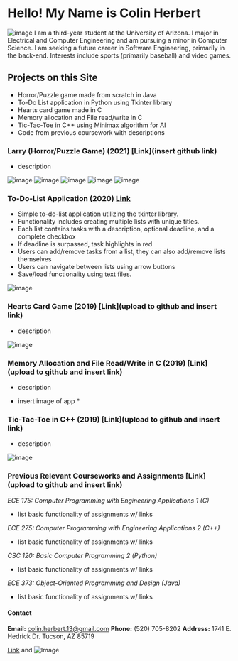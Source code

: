 # Hello! My Name is Colin Herbert

![image](https://user-images.githubusercontent.com/89946762/145729873-5119f49d-99af-4dc5-aac3-f0310425b19f.png)
I am a third-year student at the University of Arizona. I major in Electrical and Computer Engineering and am pursuing a minor in Computer Science. I am seeking a future career in Software Engineering, primarily in the back-end. Interests include sports (primarily baseball) and video games.

## Projects on this Site
- Horror/Puzzle game made from scratch in Java
- To-Do List application in Python using Tkinter library
- Hearts card game made in C
- Memory allocation and File read/write in C
- Tic-Tac-Toe in C++ using Minimax algorithm for AI
- Code from previous coursework with descriptions

### Larry (Horror/Puzzle Game) (2021) [Link](insert github link)
- description

![image](https://user-images.githubusercontent.com/89946762/145727921-56191f86-9786-4f2d-8f34-e95d115a17ee.png)
![image](https://user-images.githubusercontent.com/89946762/145727948-8c335524-c238-4b6c-8cb0-91c3a3bdc62f.png)
![image](https://user-images.githubusercontent.com/89946762/145727990-a1a2cd70-7f21-4321-a99e-8878437e4815.png)
![image](https://user-images.githubusercontent.com/89946762/145727961-effe2851-fc04-4760-b324-36332e281f7d.png)
![image](https://user-images.githubusercontent.com/89946762/145728016-56fb0f05-17b6-4869-ba53-c719afabc9a4.png)

### To-Do-List Application (2020) [Link](https://github.com/colinherbs13/To-Do-List-App.git)
- Simple to-do-list application utilizing the tkinter library.
- Functionality includes creating multiple lists with unique titles.
- Each list contains tasks with a description, optional deadline, and a complete checkbox
- If deadline is surpassed, task highlights in red
- Users can add/remove tasks from a list, they can also add/remove lists themselves
- Users can navigate between lists using arrow buttons
- Save/load functionality using text files. 

![image](https://user-images.githubusercontent.com/89946762/145727674-71c93e06-a195-4a12-baff-c70dfc2294e4.png)

### Hearts Card Game (2019) [Link](upload to github and insert link)
- description

![image](https://user-images.githubusercontent.com/89946762/145727863-b95b469b-3338-411c-aa6c-b8b1106912e8.png)

### Memory Allocation and File Read/Write in C (2019) [Link](upload to github and insert link)
- description

* insert image of app *

### Tic-Tac-Toe in C++ (2019) [Link](upload to github and insert link)
- description

![image](https://user-images.githubusercontent.com/89946762/145728130-991995b6-e8cc-446f-ae8e-0d9c5b680ba9.png)

### Previous Relevant Courseworks and Assignments [Link](upload to github and insert link)
*ECE 175: Computer Programming with Engineering Applications 1 (C)*
- list basic functionality of assignments w/ links

*ECE 275: Computer Programming with Engineering Applications 2 (C++)*
- list basic functionality of assignments w/ links

*CSC 120: Basic Computer Programming 2 (Python)*
- list basic functionality of assignments w/ links

*ECE 373: Object-Oriented Programming and Design (Java)*
- list basic functionality of assignments w/ links



#### Contact
**Email:** colin.herbert.13@gmail.com
**Phone:** (520) 705-8202
**Address:** 1741 E. Hedrick Dr. Tucson, AZ 85719

[Link](url) and ![Image](src)


